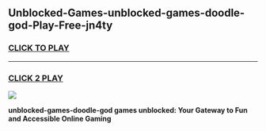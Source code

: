 
## Unblocked-Games-unblocked-games-doodle-god-Play-Free-jn4ty
<h3>
<a href="https://premium76.site?title=unblocked-games-doodle-god&ref=18A">CLICK TO PLAY</a></h3>
<hr>

<h3>
<a href="https://premium76.site?title=unblocked-games-doodle-god&ref=18A">CLICK 2 PLAY</a>
  
</h3>

<a href="https://premium76.site?title=unblocked-games-doodle-god&ref=18A"><img src="https://clearcache.store/games.png"></a>


**unblocked-games-doodle-god games unblocked: Your Gateway to Fun and Accessible Online Gaming**
